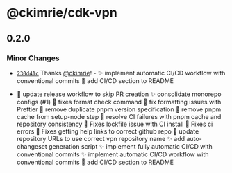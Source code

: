# @ckimrie/cdk-vpn

## 0.2.0

### Minor Changes

- [`230d41c`](https://github.com/ckimrie/cdk/commit/230d41c364d20cd32e54e4754384f030dd1fe685) Thanks
  [@ckimrie](https://github.com/ckimrie)! - ✨ implement automatic CI/CD workflow with conventional
  commits 📝 add CI/CD section to README

- 🐛 update release workflow to skip PR creation ✨ consolidate monorepo configs (#1) 📝 fixes
  format check command 📝 fix formatting issues with Prettier 🐛 remove duplicate pnpm version
  specification 🐛 remove pnpm cache from setup-node step 🐛 resolve CI failures with pnpm cache and
  repository consistency 📝 Fixes lockfile issue with CI install 📝 Fixes ci errors 📝 Fixes getting
  help links to correct github repo 🐛 update repository URLs to use correct vpn repository name ✨
  add auto-changeset generation script ✨ implement fully automatic CI/CD with conventional commits
  ✨ implement automatic CI/CD workflow with conventional commits 📝 add CI/CD section to README
